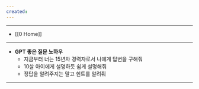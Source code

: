 ```yaml
---
created:
---
```

---
- [[0 Home]]
---

- **GPT 좋은 질문 노하우**
	- 지금부터 너는 15년차 경력자로서 나에게 답변을 구해줘
	- 10살 아이에게 설명하듯 쉼게 설명해줘
	- 정답을 알려주지는 말고 힌트를 알려줘



---